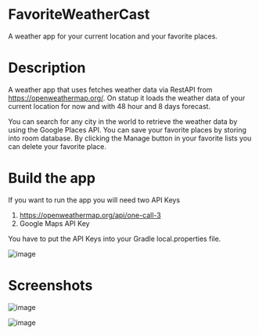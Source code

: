 # FavoriteWeatherCast
A weather app for your current location and your favorite places.

# Description
A weather app that uses fetches weather data via RestAPI from https://openweathermap.org/. On statup it loads the weather data of your current location for now and with 48 hour and 8 days forecast.

You can search for any city in the world to retrieve the weather data by using the Google Places API. You can save your favorite places by storing into room database.
By clicking the Manage button in your favorite lists you can delete your favorite place.

# Build the app
If you want to run the app you will need two API Keys

1. https://openweathermap.org/api/one-call-3 
2. Google Maps API Key

You have to put the API Keys into your Gradle local.properties file.

![image](https://user-images.githubusercontent.com/80949826/212474097-df8f0a87-33ff-4011-8770-a8d8124b54cc.png)

# Screenshots

![image](https://user-images.githubusercontent.com/80949826/235774907-9931ddc1-9069-4d3a-9758-80cff87b4663.png)

![image](https://user-images.githubusercontent.com/80949826/235775129-661cccf6-1412-4471-943b-c7d3493e3863.png)




